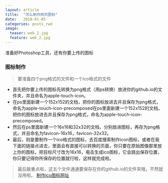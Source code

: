 ```yaml
---
layout: article
title:  "怎么制作网页图标"
date:   2018-01-05
categories: posts_rwd
image:
  teaser: web_2.jpg
  feature: web_2.jpg
---
```

准备好Photoshop工具，还有你要上传的图标

### 图标制作

> 要准备四个png格式的文件和一个ico格式的文件
- 首先把你要上传的图标先转换为png格式（用ps转换）放进你的github.io的文件夹，并且命名为apple-touch-icon。
- 在ps里面新建一个152x152的文档，把你的图标放进去并且保存为png格式，命名为apple-touch-icon-precomposed在ps里面新建一个152x152的文档，把你的图标放进去并且保存为png格式，命名为apple-touch-icon-precomposed。
- 然后在ps里面新建一个16x16和32x32的文档，分别放进图标，再存为png格式，并且命名为favicon-16x16，favicon-32x32。
- 最后，则是要制作一个ico格式的图标，去百度搜索制作icon图标，或者在我下面的链接点进去，里面会有直接可以转换的页面，你只要在原始图像那里放上你的图标，把目标尺寸改为16x16，电击生成ico图标，它会跳出保存位置，你只要记得你所保存的位置就行啦，这样就完成啦。

> 最后敲重点啦，这五个文件通通要保存在你的github.io的文件夹哦，不然就没用啦。
> [制作ico图标网址](https://public.tableau.com/profile/liu3720#!/vizhome/3_898/1_1)
